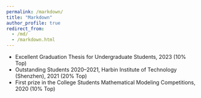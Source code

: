 ```yaml
---
permalink: /markdown/
title: "Markdown"
author_profile: true
redirect_from: 
  - /md/
  - /markdown.html
---
```

* Excellent Graduation Thesis for Undergraduate Students, 2023 (10% Top) 
* Outstanding Students 2020–2021, Harbin Institute of Technology (Shenzhen), 2021 (20% Top)
* First prize in the College Students Mathematical Modeling Competitions, 2020 (10% Top)
